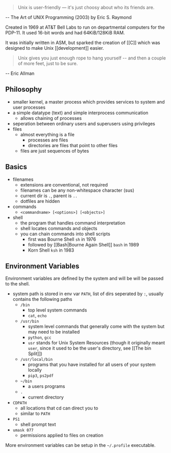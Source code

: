> Unix is user-friendly — it's just choosy about who its friends are.

-- The Art of UNIX Programming (2003) by Eric S. Raymond

Created in 1969 at AT&T Bell Labs to run on departmental computers for the PDP-11. It used 16-bit words and had 64KiB/128KiB RAM.

It was initially written in ASM, but sparked the creation of [[C]] which was designed to make Unix [[development]] easier.

> Unix gives you just enough rope to hang yourself -- and then a couple of more feet, just to be sure.

-- Eric Allman

## Philosophy

- smaller kernel, a master process which provides services to system and user processes
- a simple datatype (text) and simple interprocess communication
  - allows chaining of processes
- seperation between ordinary users and superusers using privileges
- files
  - almost everything is a file
    - processes are files
    - directories are files that point to other files
  - files are just sequences of bytes

## Basics

- filenames
  - extensions are conventional, not required
  - filenames can be any non-whitespace character (sus)
  - current dir is `.`, parent is `..`
  - dotfiles are hidden
- commands
  - `<commandname> [<options>] [<objects>]`
- shell
  - the program that handles command interpretation
  - shell locates commands and objects
  - you can chain commands into shell scripts
    - first was Bourne Shell `sh` in 1976
    - followed by [[Bash|Bourne Again Shell]] `bash` in 1989
    - Korn Shell `ksh` in 1983

## Environment Variables

Environment variables are defined by the system and will be will be passed to the shell.

- system path is stored in env var `PATH`, list of dirs seperated by `:`, usually contains the following paths
  - `/bin`
    - top level system commands
    - `cat`, `echo`
  - `/usr/bin`
    - system level commands that generally come with the system but may need to be installed
    - `python`, `gcc`
    - `usr` stands for Unix System Resources (though it originally meant `user`, since it used to be the user's directory, see [[The bin Split]])
  - `/usr/local/bin`
    - programs that you have installed for all users of your system locally
    - `pip3`, `ps2pdf`
  - `~/bin`
    - a users programs
  - `.`
    - current directory
- `CDPATH`
  - all locations that cd can direct you to
  - similar to `PATH`
- `PS1`
  - shell prompt text
- `umask 077`
  - permissions applied to files on creation

More environment variables can be setup in the `~/.profile` executable.
